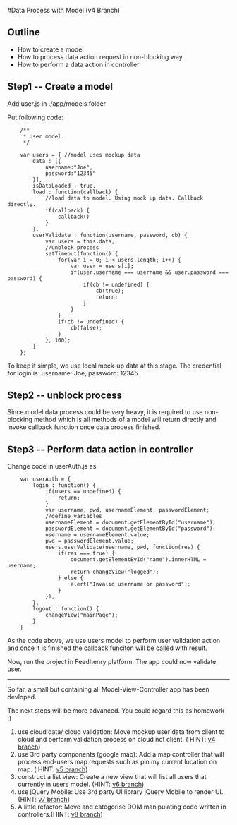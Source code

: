 #Data Process with Model (v4 Branch)

## Outline

* How to create a model
* How to process data action request in non-blocking way
* How to perform a data action in controller

## Step1 -- Create a model

Add user.js in ./app/models folder 

Put following code:

		/**
		 * User model.
		 */
		
		var users = { //model uses mockup data
			data : [{
				username:"Joe",
				password:"12345"
			}],
			isDataLoaded : true,
			load : function(callback) {
				//load data to model. Using mock up data. Callback directly.
				if(callback) {
					callback()
				}
			},
			userValidate : function(username, password, cb) {
				var users = this.data;
				//unblock process
				setTimeout(function() {
					for(var i = 0; i < users.length; i++) {
						var user = users[i];
						if(user.username === username && user.password === password) {
							if(cb != undefined) {
								cb(true);
								return;
							}
						}
					}
					if(cb != undefined) {
						cb(false);
					}
				}, 100);
			}
		};

To keep it simple, we use local mock-up data at this stage. The credential for login is: username: Joe, password: 12345

## Step2 -- unblock process

Since model data process could be very heavy, it is required to use non-blocking method which is all methods of a model will return directly and invoke callback function once data process finished.

## Step3 -- Perform data action in controller

Change code in userAuth.js as:

		var userAuth = {
			login : function() {
				if(users == undefined) {
					return;
				}
				var username, pwd, usernameElement, passwordElement;
				//define variables
				usernameElement = document.getElementById("username");
				passwordElement = document.getElementById("password");
				username = usernameElement.value;
				pwd = passwordElement.value;
				users.userValidate(username, pwd, function(res) {
					if(res === true) {
						document.getElementById("name").innerHTML = username;
						return changeView("logged");
					} else {
						alert("Invalid username or password");
					}
				});
			},
			logout : function() {
				changeView("mainPage");
			}
		}
		
As the code above, we use users model to perform user validation action and once it is finished the callback funciton will be called with result.

Now, run the project in Feedhenry platform. The app could now validate user. 

------

So far, a small but containing all Model-View-Controller app has been devloped.

The next steps will be more advanced. You could regard this as homework :)

1. use cloud data/ cloud validation: Move mockup user data from client to cloud and perform validation process on cloud not client. ( HINT: <a href="https://github.com/feedhenry/fh-mvc-simple/tree/v4">v4 branch</a>)
2. use 3rd party components  (google map): Add a map controller that will process end-users map requests such as pin my current location on map. ( HINT: <a href="https://github.com/feedhenry/fh-mvc-simple/tree/v5">v5 branch</a>)
3. construct a list view: Create a new view that will list all users that currently in users model. (HINT: <a href="https://github.com/feedhenry/fh-mvc-simple/tree/v6">v6 branch</a>)
4. use jQuery Mobile: Use 3rd party UI library jQuery Mobile to render UI.  (HINT: <a href="https://github.com/feedhenry/fh-mvc-simple/tree/v7">v7 branch</a>)
5. A little refactor: Move and categorise DOM manipulating code written in controllers.(HINT: <a href="https://github.com/feedhenry/fh-mvc-simple/tree/v8">v8 branch</a>)


